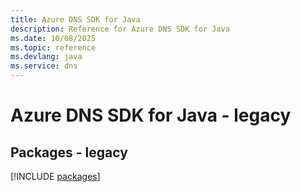 ```yaml
---
title: Azure DNS SDK for Java
description: Reference for Azure DNS SDK for Java
ms.date: 10/08/2025
ms.topic: reference
ms.devlang: java
ms.service: dns
---
```

# Azure DNS SDK for Java - legacy
## Packages - legacy
[!INCLUDE [packages](dns-index.md)]